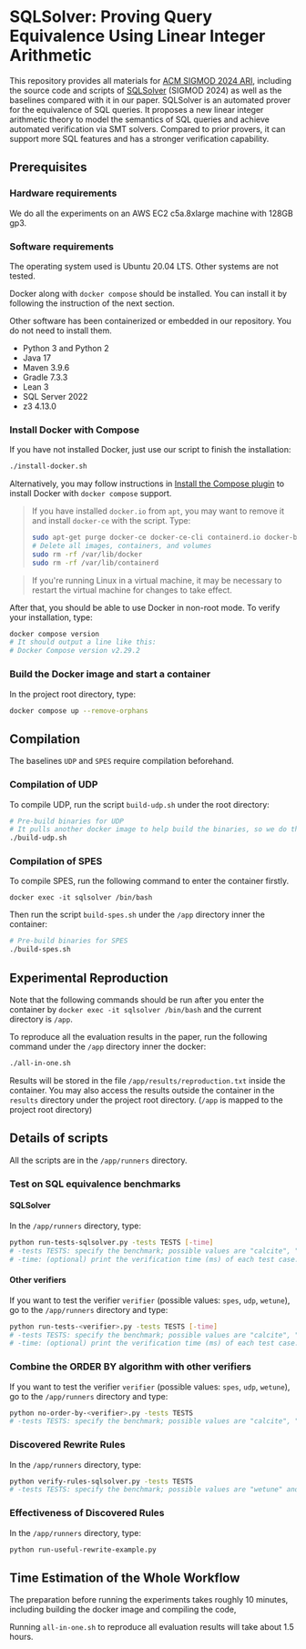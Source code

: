 # SQLSolver: Proving Query Equivalence Using Linear Integer Arithmetic

This repository provides all materials for [ACM SIGMOD 2024 ARI](https://reproducibility.sigmod.org/2024/index.html), including the source code and scripts of [SQLSolver](https://dl.acm.org/doi/pdf/10.1145/3626768) (SIGMOD 2024) as well as the baselines compared with it in our paper. SQLSolver is an automated prover for the equivalence of SQL queries. It proposes a new linear integer arithmetic theory to model the semantics of SQL queries and achieve automated verification via SMT solvers. Compared to prior provers, it can support more SQL features and has a stronger verification capability.

## Prerequisites

### Hardware requirements

We do all the experiments on an AWS EC2 c5a.8xlarge machine with 128GB gp3.

### Software requirements

The operating system used is Ubuntu 20.04 LTS. Other systems are not tested.

Docker along with `docker compose` should be installed. You can install it by following the instruction of the next section.

Other software has been containerized or embedded in our repository. You do not need to install them.
- Python 3 and Python 2
- Java 17
- Maven 3.9.6
- Gradle 7.3.3
- Lean 3
- SQL Server 2022
- z3 4.13.0

### Install Docker with Compose

If you have not installed Docker, just use our script to finish the installation:
```sh
./install-docker.sh
```

Alternatively, you may follow instructions in [Install the Compose plugin](https://docs.docker.com/compose/install/linux/) to install Docker with `docker compose` support.

> If you have installed `docker.io` from `apt`, you may want to remove it and install `docker-ce` with the script. Type:
> ```sh
> sudo apt-get purge docker-ce docker-ce-cli containerd.io docker-buildx-plugin docker-compose-plugin docker-ce-rootless-extras
> # Delete all images, containers, and volumes
> sudo rm -rf /var/lib/docker
> sudo rm -rf /var/lib/containerd
> ```

> If you're running Linux in a virtual machine, it may be necessary to restart the virtual machine for changes to take effect.

After that, you should be able to use Docker in non-root mode. To verify your installation, type:
```sh
docker compose version
# It should output a line like this:
# Docker Compose version v2.29.2
```

### Build the Docker image and start a container

In the project root directory, type:
```sh
docker compose up --remove-orphans
```

## Compilation

The baselines `UDP` and `SPES` require compilation beforehand.

### Compilation of UDP

To compile UDP, run the script `build-udp.sh` under the root directory:
```sh
# Pre-build binaries for UDP
# It pulls another docker image to help build the binaries, so we do this build outside the container
./build-udp.sh
```

### Compilation of SPES

To compile SPES, run the following command to enter the container firstly.

```shell
docker exec -it sqlsolver /bin/bash
```


Then run the script `build-spes.sh` under the `/app` directory inner the container:

```sh
# Pre-build binaries for SPES
./build-spes.sh
```



## Experimental Reproduction

Note that the following commands should be run after you enter the container by `docker exec -it sqlsolver /bin/bash`
and the current directory is `/app`.

To reproduce all the evaluation results in the paper, run the following command under the `/app` directory inner the docker:

```sh
./all-in-one.sh
```

Results will be stored in the file `/app/results/reproduction.txt` inside the container.
You may also access the results outside the container in the `results` directory under the project root directory.
(`/app` is mapped to the project root directory)



## Details of scripts

All the scripts are in the `/app/runners` directory.

### Test on SQL equivalence benchmarks

#### SQLSolver

In the `/app/runners` directory, type:
```sh
python run-tests-sqlsolver.py -tests TESTS [-time]
# -tests TESTS: specify the benchmark; possible values are "calcite", "spark", "tpcc", and "tpch".
# -time: (optional) print the verification time (ms) of each test case.
```

#### Other verifiers

If you want to test the verifier `verifier` (possible values: `spes`, `udp`, `wetune`),
go to the `/app/runners` directory and type:
```sh
python run-tests-<verifier>.py -tests TESTS [-time]
# -tests TESTS: specify the benchmark; possible values are "calcite", "spark", "tpcc", and "tpch".
# -time: (optional) print the verification time (ms) of each test case.
```

### Combine the ORDER BY algorithm with other verifiers

If you want to test the verifier `verifier` (possible values: `spes`, `udp`, `wetune`),
go to the `/app/runners` directory and type:
```sh
python no-order-by-<verifier>.py -tests TESTS
# -tests TESTS: specify the benchmark; possible values are "calcite", "spark", "tpcc", and "tpch".
```

### Discovered Rewrite Rules

In the `/app/runners` directory, type:
```sh
python verify-rules-sqlsolver.py -tests TESTS
# -tests TESTS: specify the benchmark; possible values are "wetune" and "sqlsolver".
```

### Effectiveness of Discovered Rules

In the `/app/runners` directory, type:
```sh
python run-useful-rewrite-example.py
```



## Time Estimation of the Whole Workflow 

The preparation before running the experiments takes roughly 10 minutes, including building the docker image and compiling the code,

Running `all-in-one.sh` to reproduce all evaluation results will take about 1.5 hours.

